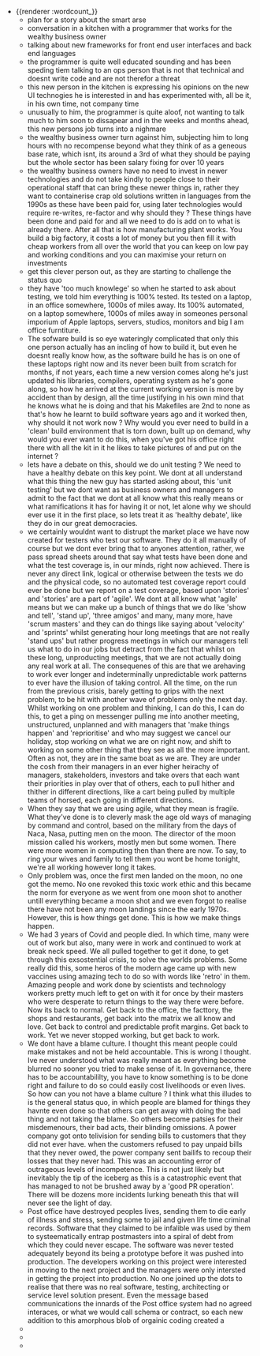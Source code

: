 - {{renderer :wordcount_}}
	- plan for a story about the smart arse
	- conversation in a kitchen with a programmer that works for the wealthy business owner
	- talking about new frameworks for front end user interfaces and back end languages
	- the programmer is quite well educated sounding and has been speding tiem talking to an ops person that is not that technical and doesnt write code and are not therefor a threat
	- this new person in the kitchen is expressing his opinions on the new UI technogies he is interested in and has experimented with, all be it, in his own time, not company time
	- unusually to him, the programmer is quite aloof, not wanting to talk much to him soon to dissapear and in the weeks and months ahead, this new persons job turns into a nighmare
	- the wealthy business owner turn against him, subjecting him to long hours with no recompense beyond what they think of as a geneous base rate, which isnt, its around a 3rd of what they should be paying but the whole sector has been salary fixing for over 10 years
	- the wealthy business owners have no need to invest in newer technologies and do not take kindly to people close to their operational staff that can bring these newer things in, rather they want to containerise crap old solutions written in languages from the 1990s as these have been paid for, using later technologies would require re-writes, re-factor and why should they ? These things have been done and paid for and all we need to do is add on to what is already there. After all that is how manufacturing plant works. You build a big factory, it costs a lot of money but you then fill it with cheap workers from all over the world that you can keep on low pay and working conditions and you can maximise your return on investments
	- get this clever person out, as they are starting to challenge the status quo
	- they have 'too much knowlege' so when he started to ask about testing, we told him everything is 100% tested. Its tested on a laptop, in an office somewhere, 1000s of miles away. Its 100% automated, on a laptop somewhere, 1000s of miles away in someones personal imporium of Apple laptops, servers, studios, monitors and big I am office furntiture.
	- The sofware build is so eye wateringly complicated that only this one person actually has an incling of how to build it, but even he doesnt really know how, as the software build he has is on one of these laptops right now and its never been built from scratch for months, if not years, each time a new version comes along he's just updated his libraries, compilers, operating system as he's gone along, so how he arrived at the current working version is more by accident than by design, all the time justifying in his own mind that he knows what he is doing and that his Makefiles are 2nd to none as that's how he learnt to build software years ago and it worked then, why should it not work now ? Why would you ever need to build in a 'clean' build environment that is torn down, built up on demand, why would you ever want to do this, when you've got his office right there with all the kit in it he likes to take pictures of and put on the internet ?
	- lets have a debate on this, should we do unit testing ? We need to have a healthy debate on this key point. We dont at all understand what this thing the new guy has started asking about, this 'unit testing' but we dont want as business owners and managers to admit to the fact that we dont at all know what this really means or what ramifications it has for having it or not, let alone why we should ever use it in the first place, so lets treat it as 'healthy debate', like they do in our great democracies.
	- we certainly wouldnt want to distrupt the market place we have now created for testers who test our software. They do it all manually of course but we dont ever bring that to anyones attention, rather, we pass spread sheets around that say what tests have been done and what the test coverage is, in our minds, right now achieved. There is never any direct link, logical or otherwise between the tests we do and the physical code, so no automated test coverage report could ever be done but we report on a test coverage, based upon 'stories' and 'stories' are a part of 'agile'. We dont at all know what 'agile' means but we can make up a bunch of things that we do like 'show and tell', 'stand up', 'three amigos' and many, many more, have 'scrum masters' and they can do things like saying about 'velocity' and 'sprints' whilst generating hour long meetings that are not really 'stand ups' but rather progress meetings in which our managers tell us what to do in our jobs but detract from the fact that whilst on these long, unproducting meetings, that we are not actually doing any real work at all. The consequenes of this are that we arehaving to work ever longer and indeterminally unpredictable work patterns to ever have the illusion of taking control. All the time, on the run from the previous crisis, barely getting to grips with the next problem, to be hit with another wave of problems only the next day. Whilst working on one problem and thinking, I can do this, I can do this, to get a ping on messenger pulling me into another meeting, unstructured, unplanned and with managers that 'make things happen' and 'reprioritise' and who may suggest we cancel our holiday, stop working on what we are on right now, and shift to working on some other thing that they see as all the more important. Often as not, they are in the same boat as we are. They are under the cosh from their managers in an ever higher heirachy of managers, stakeholders, investors and take overs that each want their priorities in play over that of others, each to pull hither and thither in different directions, like a cart being pulled by multiple teams of horsed, each going in different directions.
	- When they say that we are using agile, what they mean is fragile. What they've done is to cleverly mask the age old ways of managing by command and control, based on the military from the days of Naca, Nasa, putting men on the moon. The director of the moon mission called his workers, mostly men but some women. There were more women in computing then than there are now. To say, to ring your wives and family to tell them you wont be home tonight, we're all working however long it takes.
	- Only problem was, once the first men landed on the moon, no one got the memo. No one revoked this toxic work ethic and this became the norm for everyone as we went from one moon shot to another untill everything became a moon shot and we even forgot to realise there have not been any moon landings since the early 1970s. However, this is how things get done. This is how we make things happen.
	- We had 3 years of Covid and people died. In which time, many were out of work but also, many were in work and continued to work at break neck speed. We all pulled together to get it done, to get through this exsostential crisis, to solve the worlds problems. Some really did this, some heros of the modern age came up with new vaccines using amazing tech to do so with words like 'retro' in them. Amazing people and work done by scientists and technology workers pretty much left to get on with it for once by their masters who were desperate to return things to the way there were before. Now its back to normal. Get back to the office, the facttory, the shops and restaurants, get back into the matrix we all know and love. Get back to control and predictable profit margins. Get back to work. Yet we never stopped working, but get back to work.
	- We dont have a blame culture. I thought this meant people could make mistakes and not be held accountable. This is wrong I thought. Ive never understood what was really meant as everything become blurred no sooner you tried to make sense of it. In governance, there has to be accountabililty, you have to know something is to be done right and failure to do so could easily cost livelihoods or even lives. So how can you not have a blame culture ? I think what this illudes to is the general status quo, in which people are blamed for things they havnte even done so that others can get away with doing the bad thing and not taking the blame. So others become patsies for their misdemenours, their bad acts, their blinding omissions. A power company got onto telivision for sending bills to customers that they did not ever have. when the customers refused to pay unpaid bills that they never owed, the power company sent bailifs to recoup their losses that they never had. This was an accounting error of outrageous levels of incompetence. This is not just likely but inevitably the tip of the iceberg as this is a catastrophic event that has managed to not be brushed away by a 'good PR operation'. There will be dozens more incidents lurking beneath this that will never see the light of day.
	- Post office have destroyed peoples lives, sending them to die early of illness and stress, sending some to jail and given life time criminal records. Software that they claimed to be infalible was used by them to systeematically entrap postmasters into a spiral of debt from which they could never escape. The software was never tested adequately beyond its being a prototype before it was pushed into production. The developers working on this project were interested in moving to the next project and the managers were only intersted in getting the project into production. No one joined up the dots to realise that there was no real software, testing, architecting or service level solution present. Even the message based communications the innards of the Post office system had no agreed interaces, or what we would call schema or contract, so each new addition to this amorphous blob of orgainic coding created a
	-
	-
	-